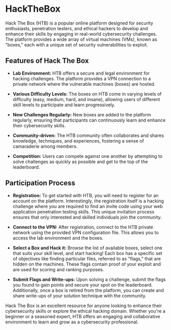 # HackTheBox

Hack The Box (HTB) is a popular online platform designed for security enthusiasts, penetration testers, and ethical hackers to develop and enhance their skills by engaging in real-world cybersecurity challenges. The platform provides a wide array of virtual machines (VMs), known as "boxes," each with a unique set of security vulnerabilities to exploit.

## Features of Hack The Box

- **Lab Environment:** HTB offers a secure and legal environment for hacking challenges. The platform provides a VPN connection to a private network where the vulnerable machines (boxes) are hosted.

- **Various Difficulty Levels:** The boxes on HTB come in varying levels of difficulty (easy, medium, hard, and insane), allowing users of different skill levels to participate and learn progressively.

- **New Challenges Regularly:** New boxes are added to the platform regularly, ensuring that participants can continuously learn and enhance their cybersecurity skills.

- **Community-driven:** The HTB community often collaborates and shares knowledge, techniques, and experiences, fostering a sense of camaraderie among members.

- **Competition:** Users can compete against one another by attempting to solve challenges as quickly as possible and get to the top of the leaderboard.

## Participation Process

- **Registration:** To get started with HTB, you will need to register for an account on the platform. Interestingly, the registration itself is a hacking challenge where you are required to find an invite code using your web application penetration testing skills. This unique invitation process ensures that only interested and skilled individuals join the community.

- **Connect to the VPN:** After registration, connect to the HTB private network using the provided VPN configuration file. This allows you to access the lab environment and the boxes.

- **Select a Box and Hack it:** Browse the list of available boxes, select one that suits your skill level, and start hacking! Each box has a specific set of objectives like finding particular files, referred to as "flags," that are hidden on the machines. These flags contain proof of your exploit and are used for scoring and ranking purposes.

- **Submit Flags and Write-ups:** Upon solving a challenge, submit the flags you found to gain points and secure your spot on the leaderboard. Additionally, once a box is retired from the platform, you can create and share write-ups of your solution technique with the community.

Hack The Box is an excellent resource for anyone looking to enhance their cybersecurity skills or explore the ethical hacking domain. Whether you're a beginner or a seasoned expert, HTB offers an engaging and collaborative environment to learn and grow as a cybersecurity professional.
